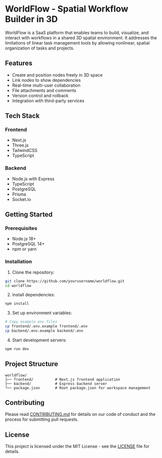 # WorldFlow - Spatial Workflow Builder in 3D

WorldFlow is a SaaS platform that enables teams to build, visualize, and interact with workflows in a shared 3D spatial environment. It addresses the limitations of linear task management tools by allowing nonlinear, spatial organization of tasks and projects.

## Features

- Create and position nodes freely in 3D space
- Link nodes to show dependencies
- Real-time multi-user collaboration
- File attachments and comments
- Version control and rollback
- Integration with third-party services

## Tech Stack

### Frontend
- Next.js
- Three.js
- TailwindCSS
- TypeScript

### Backend
- Node.js with Express
- TypeScript
- PostgreSQL
- Prisma
- Socket.io

## Getting Started

### Prerequisites
- Node.js 18+
- PostgreSQL 14+
- npm or yarn

### Installation

1. Clone the repository:
```bash
git clone https://github.com/yourusername/worldflow.git
cd worldflow
```

2. Install dependencies:
```bash
npm install
```

3. Set up environment variables:
```bash
# Copy example env files
cp frontend/.env.example frontend/.env
cp backend/.env.example backend/.env
```

4. Start development servers:
```bash
npm run dev
```

## Project Structure

```
worldflow/
├── frontend/          # Next.js frontend application
├── backend/           # Express backend server
└── package.json       # Root package.json for workspace management
```

## Contributing

Please read [CONTRIBUTING.md](CONTRIBUTING.md) for details on our code of conduct and the process for submitting pull requests.

## License

This project is licensed under the MIT License - see the [LICENSE](LICENSE) file for details. 